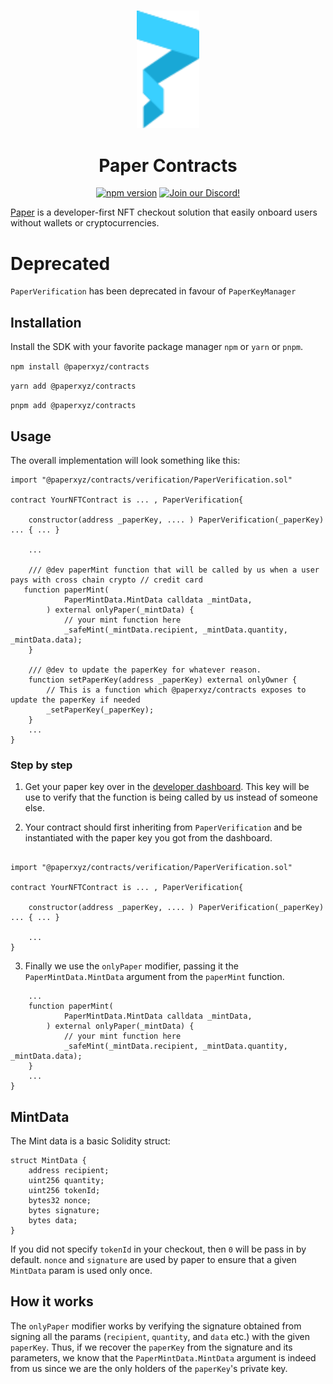 <p align="center">
    <br />
    <a href="https://paper.xyz"><img src="https://raw.githubusercontent.com/paperxyz/react-client-sdk/main/assets/paper-logo.svg" width="100" alt=""/></a>
    <br />
</p>
<h1 align="center">Paper Contracts</h1>
<p align="center">
    <a href="https://www.npmjs.com/package/@paperxyz/contracts"><img src="https://img.shields.io/github/package-json/v/paperxyz/contracts?color=red&label=npm&logo=npm" alt="npm version"/></a>
    <a href="https://discord.gg/mnUa29J2Fp"><img alt="Join our Discord!" src="https://img.shields.io/discord/936354866358546453.svg?color=7289da&label=discord&logo=discord&style=flat"/></a>
</p>

[Paper](https://paper.xyz) is a developer-first NFT checkout solution that easily onboard users without wallets or cryptocurrencies.

# Deprecated

`PaperVerification` has been deprecated in favour of `PaperKeyManager`

## Installation

Install the SDK with your favorite package manager `npm` or `yarn` or `pnpm`.

`npm install @paperxyz/contracts`

`yarn add @paperxyz/contracts`

`pnpm add @paperxyz/contracts`

## Usage

The overall implementation will look something like this:

```solidity
import "@paperxyz/contracts/verification/PaperVerification.sol"

contract YourNFTContract is ... , PaperVerification{

    constructor(address _paperKey, .... ) PaperVerification(_paperKey) ... { ... }

    ...

    /// @dev paperMint function that will be called by us when a user pays with cross chain crypto // credit card
   function paperMint(
            PaperMintData.MintData calldata _mintData,
        ) external onlyPaper(_mintData) {
            // your mint function here
            _safeMint(_mintData.recipient, _mintData.quantity, _mintData.data);
    }

    /// @dev to update the paperKey for whatever reason.
    function setPaperKey(address _paperKey) external onlyOwner {
        // This is a function which @paperxyz/contracts exposes to update the paperKey if needed
        _setPaperKey(_paperKey);
    }
    ...
}
```

### Step by step

1. Get your paper key over in the [developer dashboard](https://paper.xyz/dashboard/developers). This key will be use to verify that the function is being called by us instead of someone else.

2. Your contract should first inheriting from `PaperVerification` and be instantiated with the paper key you got from the dashboard.

```solidity

import "@paperxyz/contracts/verification/PaperVerification.sol"

contract YourNFTContract is ... , PaperVerification{

    constructor(address _paperKey, .... ) PaperVerification(_paperKey) ... { ... }

    ...
}
```

3. Finally we use the `onlyPaper` modifier, passing it the `PaperMintData.MintData` argument from the `paperMint` function.

```solidity
    ...
    function paperMint(
            PaperMintData.MintData calldata _mintData,
        ) external onlyPaper(_mintData) {
            // your mint function here
            _safeMint(_mintData.recipient, _mintData.quantity, _mintData.data);
    }
    ...
}
```

## MintData

The Mint data is a basic Solidity struct:

```solidity
struct MintData {
    address recipient;
    uint256 quantity;
    uint256 tokenId;
    bytes32 nonce;
    bytes signature;
    bytes data;
}
```

If you did not specify `tokenId` in your checkout, then `0` will be pass in by default. `nonce` and `signature` are used by paper to ensure that a given `MintData` param is used only once.

## How it works

The `onlyPaper` modifier works by verifying the signature obtained from signing all the params (`recipient`, `quantity`, and `data` etc.) with the given `paperKey`. Thus, if we recover the `paperKey` from the signature and its parameters, we know that the `PaperMintData.MintData` argument is indeed from us since we are the only holders of the `paperKey`'s private key.
